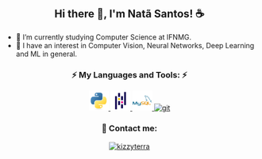 <h2 align="center">Hi there 👋, I'm Natã Santos! ☕</h2>
<!-- ![Gif](https://github.com/natansantoz/natansantoz/blob/main/a1.gif) -->

- 🔬 I’m currently studying Computer Science at IFNMG.
- 🤖 I have an interest in Computer Vision, Neural Networks, Deep Learning and ML in general.


<h3 align="center">⚡ My Languages and Tools: ⚡</h3>
<p align="center"> 
	<a href="https://www.python.org" target="_blank" rel="noreferrer"> <img src="https://raw.githubusercontent.com/devicons/devicon/master/icons/python/python-original.svg" alt="python" width="40" height="40" class="center"/> </a> 
	<a href="https://pandas.pydata.org/" target="_blank" rel="noreferrer"> <img src="https://raw.githubusercontent.com/devicons/devicon/2ae2a900d2f041da66e950e4d48052658d850630/icons/pandas/pandas-original.svg" alt="pandas" width="40" height="40"/> </a>
	<a href="https://www.mysql.com/" target="_blank" rel="noreferrer"> <img src="https://raw.githubusercontent.com/devicons/devicon/master/icons/mysql/mysql-original-wordmark.svg" alt="mysql" width="40" height="40"/> </a> 
<a href="https://git-scm.com/" target="_blank" rel="noreferrer"> <img src="https://www.vectorlogo.zone/logos/git-scm/git-scm-icon.svg" alt="git" width="40" height="40"/> </a>
	

<h3 align="center">🔗 Contact me: </h3>
<p align="center">
<a href="https://www.linkedin.com/in/natan-s-oliv/" target="blank"><img align="center" src="https://raw.githubusercontent.com/rahuldkjain/github-profile-readme-generator/master/src/images/icons/Social/linked-in-alt.svg" alt="kizzyterra" height="30" width="40" /></a>

